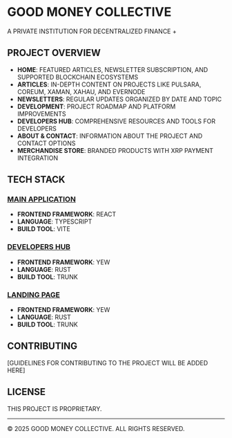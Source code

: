 # GOOD MONEY COLLECTIVE

A PRIVATE INSTITUTION FOR DECENTRALIZED FINANCE +

## PROJECT OVERVIEW

- **HOME**: FEATURED ARTICLES, NEWSLETTER SUBSCRIPTION, AND SUPPORTED BLOCKCHAIN ECOSYSTEMS
- **ARTICLES**: IN-DEPTH CONTENT ON PROJECTS LIKE PULSARA, COREUM, XAMAN, XAHAU, AND EVERNODE
- **NEWSLETTERS**: REGULAR UPDATES ORGANIZED BY DATE AND TOPIC
- **DEVELOPMENT**: PROJECT ROADMAP AND PLATFORM IMPROVEMENTS
- **DEVELOPERS HUB**: COMPREHENSIVE RESOURCES AND TOOLS FOR DEVELOPERS
- **ABOUT & CONTACT**: INFORMATION ABOUT THE PROJECT AND CONTACT OPTIONS
- **MERCHANDISE STORE**: BRANDED PRODUCTS WITH XRP PAYMENT INTEGRATION

## TECH STACK

### [MAIN APPLICATION](HTTPS://GOODMONEYCOLLECTIVE.COM)
- **FRONTEND FRAMEWORK**: REACT
- **LANGUAGE**: TYPESCRIPT
- **BUILD TOOL**: VITE

### [DEVELOPERS HUB](HTTPS://DEVELOPERS.GOODMONEYCOLLECTIVE.COM)
- **FRONTEND FRAMEWORK**: YEW
- **LANGUAGE**: RUST
- **BUILD TOOL**: TRUNK

### [LANDING PAGE](HTTPS://LANDING.GOODMONEYCOLLECTIVE.COM)
- **FRONTEND FRAMEWORK**: YEW
- **LANGUAGE**: RUST
- **BUILD TOOL**: TRUNK

## CONTRIBUTING

[GUIDELINES FOR CONTRIBUTING TO THE PROJECT WILL BE ADDED HERE]

## LICENSE

THIS PROJECT IS PROPRIETARY.

---

© 2025 GOOD MONEY COLLECTIVE. ALL RIGHTS RESERVED.
